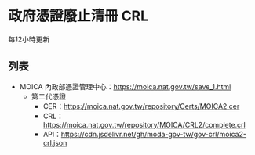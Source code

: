 # 政府憑證廢止清冊 CRL
每12小時更新

## 列表
- MOICA 內政部憑證管理中心：https://moica.nat.gov.tw/save_1.html
  - 第二代憑證
    - CER：https://moica.nat.gov.tw/repository/Certs/MOICA2.cer
    - CRL：https://moica.nat.gov.tw/repository/MOICA/CRL2/complete.crl
    - API：https://cdn.jsdelivr.net/gh/moda-gov-tw/gov-crl/moica2-crl.json
